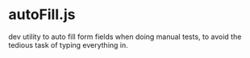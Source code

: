 # autoFill.js
dev utility to auto fill form fields when doing manual tests, to avoid the tedious task of typing everything in. 
